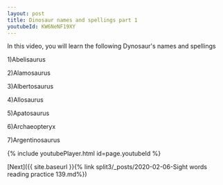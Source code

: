 ```yaml
---
layout: post
title: Dinosaur names and spellings part 1
youtubeId: KW6NeNF19XY
---
```

 
 
In this video, you will learn the following Dynosaur's names and spellings

1)Abelisaurus

2)Alamosaurus

3)Albertosaurus

4)Allosaurus

5)Apatosaurus

6)Archaeopteryx

7)Argentinosaurus

 
{% include youtubePlayer.html id=page.youtubeId %}
 
 

[Next]({{ site.baseurl }}{% link  split3/_posts/2020-02-06-Sight words reading practice 139.md%})
 
